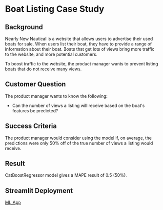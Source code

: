 # Boat Listing Case Study

## Background
Nearly New Nautical is a website that allows users to advertise their used boats for sale. When users list their boat, they have to provide a range of information about their boat. Boats that get lots of views bring more traffic to the website, and more potential customers.

To boost traffic to the website, the product manager wants to prevent listing boats that do not receive many views.

## Customer Question
The product manager wants to know the following:
- Can the number of views a listing will receive based on the boat's features be predicted?

## Success Criteria
The product manager would consider using the model if, on average, the predictions were only 50% off of the true number of views a listing would receive.

## Result
CatBoostRegressor model gives a MAPE result of 0.5 (50%).

## Streamlit Deployment

[ML App](https://ade-mola-boat-listing-case-study-app-b1in5j.streamlit.app/)
